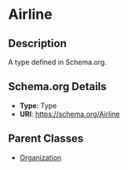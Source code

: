 # Airline

## Description
A type defined in Schema.org.

## Schema.org Details
- **Type**: Type
- **URI**: https://schema.org/Airline

## Parent Classes
- [Organization](../Organization.md)



